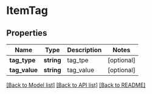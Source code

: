 # ItemTag

## Properties
Name | Type | Description | Notes
------------ | ------------- | ------------- | -------------
**tag_type** | **string** | tag_tpe | [optional] 
**tag_value** | **string** | tag_value | [optional] 

[[Back to Model list]](../README.md#documentation-for-models) [[Back to API list]](../README.md#documentation-for-api-endpoints) [[Back to README]](../README.md)


